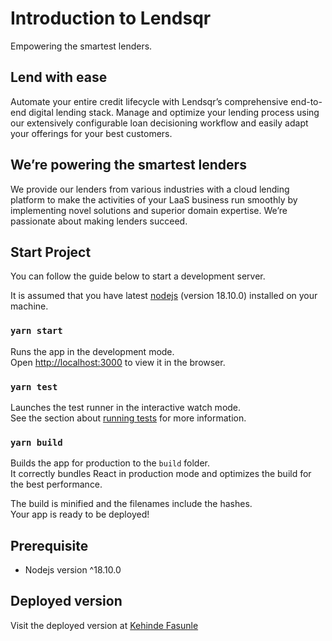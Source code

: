 # Introduction to Lendsqr

Empowering the smartest lenders.

## Lend with ease

Automate your entire credit lifecycle with Lendsqr’s comprehensive end-to-end digital lending stack. Manage and optimize your lending process using our extensively configurable loan decisioning workflow and easily adapt your offerings for your best customers.

## We’re powering the smartest lenders

We provide our lenders from various industries with a cloud lending platform to make the activities of your LaaS business run smoothly by implementing novel solutions and superior domain expertise. We’re passionate about making lenders succeed.

## Start Project

You can follow the guide below to start a development server.

It is assumed that you have latest [nodejs](https://nodejs.org/en/) (version 18.10.0) installed on your machine.

### `yarn start`

Runs the app in the development mode.\
Open [http://localhost:3000](http://localhost:3000) to view it in the browser.

### `yarn test`

Launches the test runner in the interactive watch mode.\
See the section about [running tests](https://facebook.github.io/create-react-app/docs/running-tests) for more information.

### `yarn build`

Builds the app for production to the `build` folder.\
It correctly bundles React in production mode and optimizes the build for the best performance.

The build is minified and the filenames include the hashes.\
Your app is ready to be deployed!

## Prerequisite

- Nodejs version ^18.10.0

## Deployed version

Visit the deployed version at [Kehinde Fasunle](https://lendsqr-fe-test-fasunle.vercel.app/)
